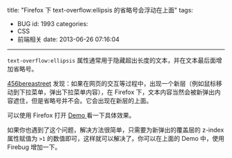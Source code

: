 title: "Firefox 下 text-overflow:ellipsis 的省略号会浮动在上面"
tags:
  - BUG
id: 1993
categories:
  - CSS
  - 前端相关
date: 2013-06-26 07:16:04
---

`text-overflow:ellipsis` 属性通常用于隐藏超出长度的文本，并在文本最后面增加省略号。

[456bereastreet](http://www.456bereastreet.com/archive/201305/firefox_and_the_magical_text-overflowellipsis_z-index/) 发现：如果在网页的交互等过程中，出现一个新层（例如鼠标移动到下拉菜单，弹出下拉菜单内容），在 Firefox 下，文本内容当然会被新弹出内容遮住，但是省略号并不会。它会出现在新层的上面。

可以使用 Firefox 打开 [Demo ](http://www.456bereastreet.com/lab/text-overflow-ellipsis-firefox/)看一下具体效果。

如果你也遇到了这个问题，解决方法很简单，只需要为新弹出的覆盖层的 z-index 属性赋值为 `>1` 的数值即可，这样就可以解决了。你可以在上面的 Demo 中，使用 Firebug 增加一下。